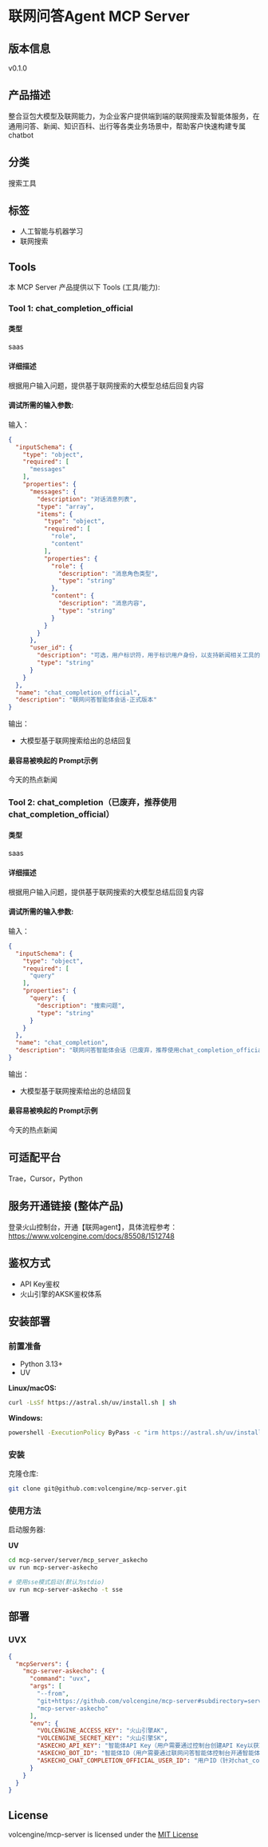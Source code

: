 # 联网问答Agent MCP Server

## 版本信息

v0.1.0

## 产品描述

整合豆包大模型及联网能力，为企业客户提供端到端的联网搜索及智能体服务，在通用问答、新闻、知识百科、出行等各类业务场景中，帮助客户快速构建专属chatbot

## 分类

搜索工具

## 标签

- 人工智能与机器学习
- 联网搜索

## Tools

本 MCP Server 产品提供以下 Tools (工具/能力):

### Tool 1: chat_completion_official

#### 类型

saas

#### 详细描述

根据用户输入问题，提供基于联网搜索的大模型总结后回复内容

#### 调试所需的输入参数:

输入：

```json
{
  "inputSchema": {
    "type": "object",
    "required": [
      "messages"
    ],
    "properties": {
      "messages": {
        "description": "对话消息列表",
        "type": "array",
        "items": {
          "type": "object",
          "required": [
            "role",
            "content"
          ],
          "properties": {
            "role": {
              "description": "消息角色类型",
              "type": "string"
            },
            "content": {
              "description": "消息内容",
              "type": "string"
            }
          }
        }
      },
      "user_id": {
        "description": "可选，用户标识符，用于标识用户身份，以支持新闻相关工具的去重逻辑",
        "type": "string"
      }
    }
  },
  "name": "chat_completion_official",
  "description": "联网问答智能体会话-正式版本"
}
```

输出：

- 大模型基于联网搜索给出的总结回复

#### 最容易被唤起的 Prompt示例

今天的热点新闻

### Tool 2: chat_completion（已废弃，推荐使用chat_completion_official）

#### 类型

saas

#### 详细描述

根据用户输入问题，提供基于联网搜索的大模型总结后回复内容

#### 调试所需的输入参数:

输入：

```json
{
  "inputSchema": {
    "type": "object",
    "required": [
      "query"
    ],
    "properties": {
      "query": {
        "description": "搜索问题",
        "type": "string"
      }
    }
  },
  "name": "chat_completion",
  "description": "联网问答智能体会话（已废弃，推荐使用chat_completion_official）"
}
```

输出：

- 大模型基于联网搜索给出的总结回复

#### 最容易被唤起的 Prompt示例

今天的热点新闻

## 可适配平台

Trae，Cursor，Python

## 服务开通链接 (整体产品)

登录火山控制台，开通【联网agent】，具体流程参考：https://www.volcengine.com/docs/85508/1512748

## 鉴权方式

- API Key鉴权
- 火山引擎的AKSK鉴权体系

## 安装部署

### 前置准备

- Python 3.13+
- UV

**Linux/macOS:**

```bash
curl -LsSf https://astral.sh/uv/install.sh | sh
```

**Windows:**

```bash
powershell -ExecutionPolicy ByPass -c "irm https://astral.sh/uv/install.ps1 | iex"
```

### 安装

克隆仓库:

```bash
git clone git@github.com:volcengine/mcp-server.git
```

### 使用方法

启动服务器:

**UV**

```bash
cd mcp-server/server/mcp_server_askecho
uv run mcp-server-askecho

# 使用sse模式启动(默认为stdio)
uv run mcp-server-askecho -t sse
```

## 部署

### UVX

```json
{
  "mcpServers": {
    "mcp-server-askecho": {
      "command": "uvx",
      "args": [
        "--from",
        "git+https://github.com/volcengine/mcp-server#subdirectory=server/mcp_server_askecho",
        "mcp-server-askecho"
      ],
      "env": {
        "VOLCENGINE_ACCESS_KEY": "火山引擎AK",
        "VOLCENGINE_SECRET_KEY": "火山引擎SK",
        "ASKECHO_API_KEY": "智能体API Key（用户需要通过控制台创建API Key以获取）",
        "ASKECHO_BOT_ID": "智能体ID（用户需要通过联网问答智能体控制台开通智能体以获取）",
        "ASKECHO_CHAT_COMPLETION_OFFICIAL_USER_ID": "用户ID（针对chat_completion_official生效，用于标识用户身份，以支持新闻相关工具的去重逻辑）"
      }
    }
  }
}
```

## License

volcengine/mcp-server is licensed under the [MIT License](https://github.com/volcengine/mcp-server/blob/main/LICENSE)